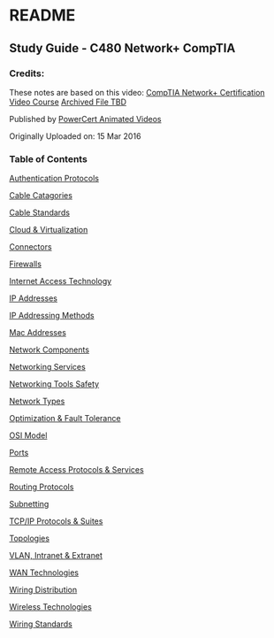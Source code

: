 # README

## Study Guide - C480 Network+ CompTIA 

### Credits: 

These notes are based on this video: [CompTIA Network+ Certification Video Course](https://hooktube.com/watch?v=vrh0epPAC5w) [Archived File TBD]('')

Published by [PowerCert Animated Videos](https://hooktube.com/channel/UCJQJ4GjTiq5lmn8czf8oo0Q)

Originally Uploaded on: 15 Mar 2016

### Table of Contents 

[Authentication Protocols](https://github.com/cloudanarch/NetworkNotes/blob/master/AuthProtocols.md)

[Cable Catagories](https://github.com/cloudanarch/NetworkNotes/blob/master/CableCategories.md)

[Cable Standards](https://github.com/cloudanarch/NetworkNotes/blob/master/CableStandards.md)

[Cloud & Virtualization]()

[Connectors](https://github.com/cloudanarch/NetworkNotes/blob/master/Connectors.md)

[Firewalls](https://github.com/cloudanarch/NetworkNotes/blob/master/Firewalls.md)

[Internet Access Technology](https://github.com/cloudanarch/NetworkNotes/blob/master/InternetAccessTech.md)

[IP Addresses](https://github.com/cloudanarch/NetworkNotes/blob/master/ipAddresses.md)

[IP Addressing Methods](https://github.com/cloudanarch/NetworkNotes/blob/master/ipAddressingMethods.md)

[Mac Addresses](https://github.com/cloudanarch/NetworkNotes/blob/master/MacAddress.md)

[Network Components](https://github.com/cloudanarch/NetworkNotes/blob/master/NetworkComponents.md)

[Networking Services](https://github.com/cloudanarch/NetworkNotes/blob/master/NetworkingServices.md)

[Networking Tools Safety](https://github.com/cloudanarch/NetworkNotes/blob/master/NetworkingToolsSafety.md)

[Network Types](https://github.com/cloudanarch/NetworkNotes/blob/master/NetworkTypes.md)

[Optimization & Fault Tolerance]()

[OSI Model](https://github.com/cloudanarch/NetworkNotes/blob/master/osiModel.md)

[Ports](https://github.com/cloudanarch/NetworkNotes/blob/master/Ports.md)

[Remote Access Protocols & Services](https://github.com/cloudanarch/NetworkNotes/blob/master/RemoteAccessProServ.md)

[Routing Protocols](https://github.com/cloudanarch/NetworkNotes/blob/master/RoutingProtocols.md)

[Subnetting](https://github.com/cloudanarch/NetworkNotes/blob/master/Subnetting.md)

[TCP/IP Protocols & Suites](https://github.com/cloudanarch/NetworkNotes/blob/master/tcpIpProtocolSuites.md)

[Topologies](https://github.com/cloudanarch/NetworkNotes/blob/master/Topologies.md)

[VLAN, Intranet & Extranet]()

[WAN Technologies](https://github.com/cloudanarch/NetworkNotes/blob/master/WanTechnologies.md)

[Wiring Distribution]()

[Wireless Technologies](https://github.com/cloudanarch/NetworkNotes/blob/master/WiringStandards.md)

[Wiring Standards](https://github.com/cloudanarch/NetworkNotes/blob/master/WiringStandards.md)